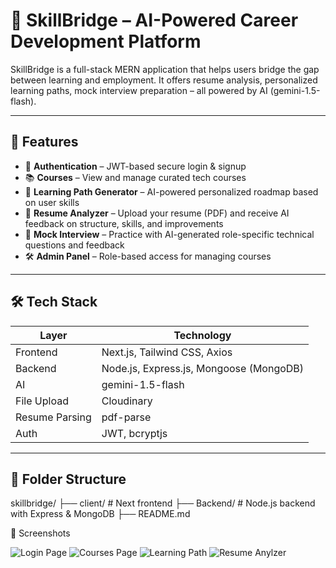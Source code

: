 # 🚀 SkillBridge – AI-Powered Career Development Platform

SkillBridge is a full-stack MERN application that helps users bridge the gap between learning and employment. It offers resume analysis, personalized learning paths, mock interview preparation – all powered by AI (gemini-1.5-flash).

---

## 🧩 Features

- 🔐 **Authentication** – JWT-based secure login & signup
- 📚 **Courses** – View and manage curated tech courses
- 🎯 **Learning Path Generator** – AI-powered personalized roadmap based on user skills
- 📄 **Resume Analyzer** – Upload your resume (PDF) and receive AI feedback on structure, skills, and improvements
- 💬 **Mock Interview** – Practice with AI-generated role-specific technical questions and feedback
- 🛠 **Admin Panel** – Role-based access for managing courses

---

## 🛠 Tech Stack

| Layer       | Technology                                  |
|------------|----------------------------------------------|
| Frontend   | Next.js, Tailwind CSS, Axios                |
| Backend    | Node.js, Express.js, Mongoose (MongoDB)      |
| AI         | gemini-1.5-flash                           |
| File Upload| Cloudinary                                   |
| Resume Parsing | pdf-parse                                |
| Auth       | JWT, bcryptjs                                |

---

## 📁 Folder Structure

skillbridge/
├── client/ # Next frontend
├── Backend/ # Node.js backend with Express & MongoDB
├── README.md

📸 Screenshots

![Login Page](https://github.com/user-attachments/assets/6bffd68a-2c27-4788-a76c-0458401f6dc3)
![Courses Page](https://github.com/user-attachments/assets/ff9aa4e5-05df-4c8c-86b4-7e6c7e23e768)
![Learning Path](https://github.com/user-attachments/assets/32b3ded7-68d3-49bf-bfc1-47de0dcb6e36)
![Resume Anylzer](https://github.com/user-attachments/assets/6d01e968-26c2-49ec-b71a-66d9fdc6b047)

